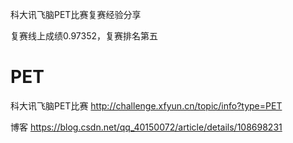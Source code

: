 科大讯飞脑PET比赛复赛经验分享 

复赛线上成绩0.97352，复赛排名第五


# PET
科大讯飞脑PET比赛
http://challenge.xfyun.cn/topic/info?type=PET

博客
https://blog.csdn.net/qq_40150072/article/details/108698231
